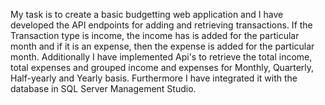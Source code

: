 My task is to create a basic budgetting web application and I have developed the API endpoints for adding and retrieving transactions.
If the Transaction type is income, the income has is added for the particular month and if it is an expense, then the expense is added for the particular month. 
Additionally I have implemented Api's to retrieve the total income, total expenses and grouped income and expenses for Monthly, Quarterly, Half-yearly and Yearly basis. 
Furthermore I have integrated it with the database in SQL Server Management Studio.
